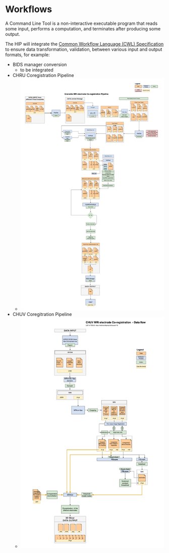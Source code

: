 # Workflows

A Command Line Tool is a non-interactive executable program that reads some input, performs a computation, and terminates after producing some output. 

The HIP will integrate the [Common Workflow Language (CWL) Specification](https://www.commonwl.org/v1.2/) to ensure data transformation, validation, between various input and output formats, for example: 

- BIDS manager conversion 
    - to be integrated 
- CHRU Coregistration Pipeline
   - ![CHRU Coregistration Workflow](./images/coregistration-grenoble.png)
- CHUV Coregitration Pipeline  
  - ![CHUV Coregitration Workflow](./images/coregistration-chuv.png)
